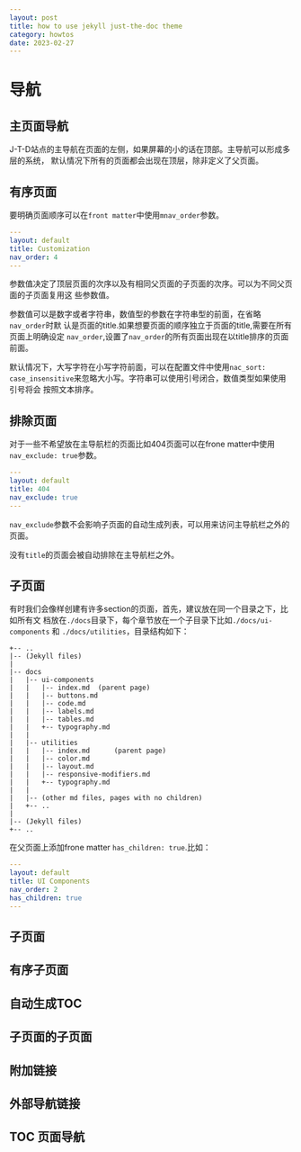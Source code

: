 ```yaml
---
layout: post
title: how to use jekyll just-the-doc theme
category: howtos
date: 2023-02-27
---
```





# 导航
## 主页面导航

J-T-D站点的主导航在页面的左侧，如果屏幕的小的话在顶部。主导航可以形成多层的系统，
默认情况下所有的页面都会出现在顶层，除非定义了父页面。

## 有序页面

要明确页面顺序可以在`front matter`中使用`mnav_order`参数。
```yaml
---
layout: default
title: Customization
nav_order: 4
---
```

参数值决定了顶层页面的次序以及有相同父页面的子页面的次序。可以为不同父页面的子页面复用这
些参数值。

参数值可以是数字或者字符串，数值型的参数在字符串型的前面，在省略`nav_order`时默
认是页面的title.如果想要页面的顺序独立于页面的title,需要在所有页面上明确设定
`nav_order`,设置了`nav_order`的所有页面出现在以title排序的页面前面。

默认情况下，大写字符在小写字符前面，可以在配置文件中使用`nac_sort:
case_insensitive`来忽略大小写。字符串可以使用引号闭合，数值类型如果使用引号将会
按照文本排序。

## 排除页面

对于一些不希望放在主导航栏的页面比如404页面可以在frone matter中使用`nav_exclude:
true`参数。

```yaml
---
layout: default
title: 404
nav_exclude: true
---
```

`nav_exclude`参数不会影响子页面的自动生成列表，可以用来访问主导航栏之外的页面。

没有`title`的页面会被自动排除在主导航栏之外。

## 子页面

有时我们会像样创建有许多section的页面，首先，建议放在同一个目录之下，比如所有文
档放在`./docs`目录下，每个章节放在一个子目录下比如`./docs/ui-components` 和
`./docs/utilities`，目录结构如下：

```
+-- ..
|-- (Jekyll files)
|
|-- docs
|   |-- ui-components
|   |   |-- index.md  (parent page)
|   |   |-- buttons.md
|   |   |-- code.md
|   |   |-- labels.md
|   |   |-- tables.md
|   |   +-- typography.md
|   |
|   |-- utilities
|   |   |-- index.md      (parent page)
|   |   |-- color.md
|   |   |-- layout.md
|   |   |-- responsive-modifiers.md
|   |   +-- typography.md
|   |
|   |-- (other md files, pages with no children)
|   +-- ..
|
|-- (Jekyll files)
+-- ..

```

在父页面上添加frone matter `has_children: true`.比如：
```yaml
---
layout: default
title: UI Components
nav_order: 2
has_children: true
---
```

## 子页面

## 有序子页面

## 自动生成TOC


## 子页面的子页面





## 附加链接


## 外部导航链接


## TOC 页面导航
